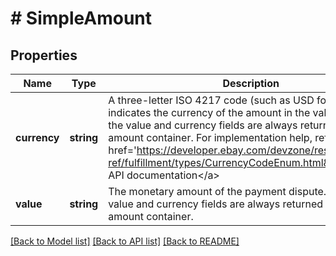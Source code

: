 # # SimpleAmount

## Properties

Name | Type | Description | Notes
------------ | ------------- | ------------- | -------------
**currency** | **string** | A three-letter ISO 4217 code (such as USD for US site) that indicates the currency of the amount in the value field. Both the value and currency fields are always returned with the amount container. For implementation help, refer to &lt;a href&#x3D;&#39;https://developer.ebay.com/devzone/rest/api-ref/fulfillment/types/CurrencyCodeEnum.html&#39;&gt;eBay API documentation&lt;/a&gt; | [optional] 
**value** | **string** | The monetary amount of the payment dispute. Both the value and currency fields are always returned with the amount container. | [optional] 

[[Back to Model list]](../../README.md#documentation-for-models) [[Back to API list]](../../README.md#documentation-for-api-endpoints) [[Back to README]](../../README.md)


